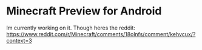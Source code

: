 # Minecraft Preview for Android
Im currently working on it. Though heres the reddit: https://www.reddit.com/r/Minecraft/comments/18olnfs/comment/kehvcux/?context=3
